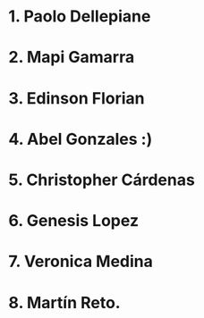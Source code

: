 # 1. Paolo Dellepiane
# 2. Mapi Gamarra
# 3. Edinson Florian
# 4. Abel Gonzales :)
# 5. Christopher Cárdenas
# 6. Genesis Lopez
# 7. Veronica Medina
# 8. Martín Reto.
